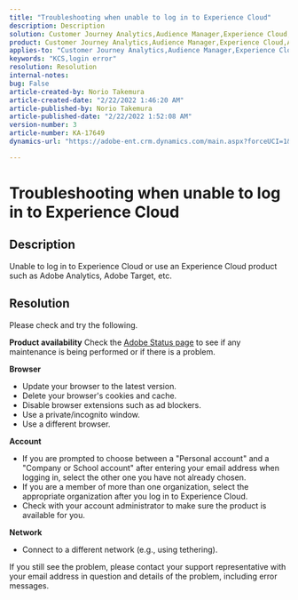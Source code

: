 ```yaml
---
title: "Troubleshooting when unable to log in to Experience Cloud"
description: Description
solution: Customer Journey Analytics,Audience Manager,Experience Cloud,Analytics,Target
product: Customer Journey Analytics,Audience Manager,Experience Cloud,Analytics,Target
applies-to: "Customer Journey Analytics,Audience Manager,Experience Cloud,Analytics,Target"
keywords: "KCS,login error"
resolution: Resolution
internal-notes: 
bug: False
article-created-by: Norio Takemura
article-created-date: "2/22/2022 1:46:20 AM"
article-published-by: Norio Takemura
article-published-date: "2/22/2022 1:52:08 AM"
version-number: 3
article-number: KA-17649
dynamics-url: "https://adobe-ent.crm.dynamics.com/main.aspx?forceUCI=1&pagetype=entityrecord&etn=knowledgearticle&id=af340938-8193-ec11-b400-000d3a58f0aa"

---
```

# Troubleshooting when unable to log in to Experience Cloud

## Description

Unable to log in to Experience Cloud or use an Experience Cloud product such as Adobe Analytics, Adobe Target, etc.

## Resolution


Please check and try the following.

<b>Product availability</b>
 Check the [Adobe Status page](https://status.adobe.com) to see if any maintenance is being performed or if there is a problem.

<b>Browser</b>

- Update your browser to the latest version.
- Delete your browser's cookies and cache.
- Disable browser extensions such as ad blockers.
- Use a private/incognito window.
- Use a different browser.


<b>Account</b>

- If you are prompted to choose between a "Personal account" and a "Company or School account" after entering your email address when logging in, select the other one you have not already chosen.
- If you are a member of more than one organization, select the appropriate organization after you log in to Experience Cloud.
- Check with your account administrator to make sure the product is available for you.


<b>Network</b>

- Connect to a different network (e.g., using tethering).


If you still see the problem, please contact your support representative with your email address in question and details of the problem, including error messages.
